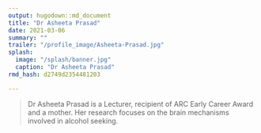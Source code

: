 ```yaml
---
output: hugodown::md_document
title: "Dr Asheeta Prasad"
date: 2021-03-06
summary: ""
trailer: "/profile_image/Asheeta-Prasad.jpg"
splash:
  image: "/splash/banner.jpg"
  caption: "Dr Asheeta Prasad"
rmd_hash: d2749d2354481203

---
```


> Dr Asheeta Prasad is a Lecturer, recipient of ARC Early Career Award and a mother. Her research focuses on the brain mechanisms involved in alcohol seeking.

